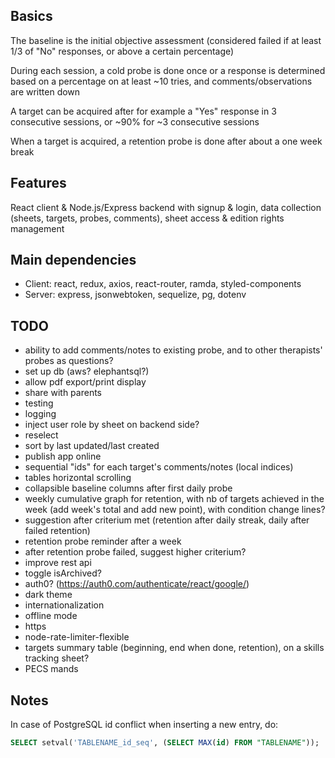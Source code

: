 ## Basics
The baseline is the initial objective assessment (considered failed if at least 1/3 of "No" responses, or above a certain percentage)

During each session, a cold probe is done once or a response is determined based on a percentage on at least ~10 tries, and comments/observations are written down

A target can be acquired after for example a "Yes" response in 3 consecutive sessions, or ~90% for ~3 consecutive sessions

When a target is acquired, a retention probe is done after about a one week break


## Features
React client & Node.js/Express backend with signup & login, data collection (sheets, targets, probes, comments), sheet access & edition rights management


## Main dependencies
- Client: react, redux, axios, react-router, ramda, styled-components
- Server: express, jsonwebtoken, sequelize, pg, dotenv


## TODO
- ability to add comments/notes to existing probe, and to other therapists' probes as questions?
- set up db (aws? elephantsql?)
- allow pdf export/print display
- share with parents
- testing
- logging
- inject user role by sheet on backend side?
- reselect
- sort by last updated/last created
- publish app online
- sequential "ids" for each target's comments/notes (local indices)
- tables horizontal scrolling
- collapsible baseline columns after first daily probe
- weekly cumulative graph for retention, with nb of targets achieved in the week (add week's total and add new point), with condition change lines?
- suggestion after criterium met (retention after daily streak, daily after failed retention)
- retention probe reminder after a week
- after retention probe failed, suggest higher criterium?
- improve rest api
- toggle isArchived?
- auth0? (https://auth0.com/authenticate/react/google/)
- dark theme
- internationalization
- offline mode
- https
- node-rate-limiter-flexible
- targets summary table (beginning, end when done, retention), on a skills tracking sheet?
- PECS mands

## Notes
In case of PostgreSQL id conflict when inserting a new entry, do:
```sql
SELECT setval('TABLENAME_id_seq', (SELECT MAX(id) FROM "TABLENAME"));
```

